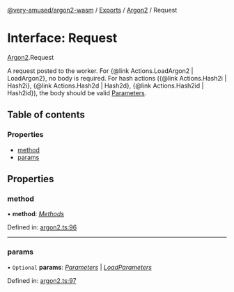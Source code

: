[@very-amused/argon2-wasm](../README.md) / [Exports](../modules.md) / [Argon2](../modules/argon2.md) / Request

# Interface: Request

[Argon2](../modules/argon2.md).Request

A request posted to the worker.
For {@link Actions.LoadArgon2 | LoadArgon2}, no body is required.
For hash actions ({@link Actions.Hash2i | Hash2i}, {@link Actions.Hash2d | Hash2d}, {@link Actions.Hash2id | Hash2id}), the body should be valid [Parameters](argon2.parameters.md).

## Table of contents

### Properties

- [method](argon2.request.md#method)
- [params](argon2.request.md#params)

## Properties

### method

• **method**: [*Methods*](../enums/argon2.methods.md)

Defined in: [argon2.ts:96](https://github.com/very-amused/argon2-wasm/blob/ee8c702/src/argon2.ts#L96)

___

### params

• `Optional` **params**: [*Parameters*](argon2.parameters.md) \| [*LoadParameters*](argon2.loadparameters.md)

Defined in: [argon2.ts:97](https://github.com/very-amused/argon2-wasm/blob/ee8c702/src/argon2.ts#L97)
